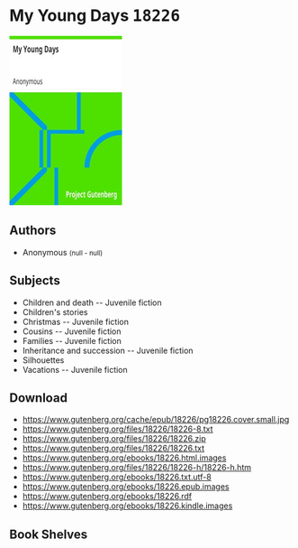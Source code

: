 # My Young Days <kbd>18226</kbd>

![](./cover.medium.jpg "")

## Authors


 - Anonymous <small>(null - null)</small>

## Subjects


 - Children and death -- Juvenile fiction
 - Children's stories
 - Christmas -- Juvenile fiction
 - Cousins -- Juvenile fiction
 - Families -- Juvenile fiction
 - Inheritance and succession -- Juvenile fiction
 - Silhouettes
 - Vacations -- Juvenile fiction

## Download


 - https://www.gutenberg.org/cache/epub/18226/pg18226.cover.small.jpg
 - https://www.gutenberg.org/files/18226/18226-8.txt
 - https://www.gutenberg.org/files/18226/18226.zip
 - https://www.gutenberg.org/files/18226/18226.txt
 - https://www.gutenberg.org/ebooks/18226.html.images
 - https://www.gutenberg.org/files/18226/18226-h/18226-h.htm
 - https://www.gutenberg.org/ebooks/18226.txt.utf-8
 - https://www.gutenberg.org/ebooks/18226.epub.images
 - https://www.gutenberg.org/ebooks/18226.rdf
 - https://www.gutenberg.org/ebooks/18226.kindle.images

## Book Shelves


